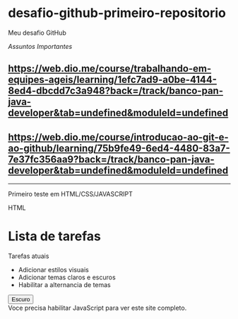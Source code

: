 # desafio-github-primeiro-repositorio
Meu desafio GitHub

*Assuntos Importantes*
## https://web.dio.me/course/trabalhando-em-equipes-ageis/learning/1efc7ad9-a0be-4144-8ed4-dbcdd7c3a948?back=/track/banco-pan-java-developer&tab=undefined&moduleId=undefined
## https://web.dio.me/course/introducao-ao-git-e-ao-github/learning/75b9fe49-6ed4-4480-83a7-7e37fc356aa9?back=/track/banco-pan-java-developer&tab=undefined&moduleId=undefined
--------------------------------------------------------------------------------------------------------------------------------------------------------
Primeiro teste em HTML/CSS/JAVASCRIPT

HTML
<!DOCTYPE html>
<html lang="en">
<head>
    <meta charset="UTF-8">
    <meta http-equiv="X-UA-Compatible" content="IE=edge">
    <meta name="viewport" content="width=device-width, initial-scale=1.0">
    <title>Simple WEB site</title>
    <link rel="stylesheet" href="main.css">
</head>
<body class="light-theme">
<h1>Lista de tarefas</h1>  
<p id="msg">Tarefas atuais</p> 
<ul>
    <li class="list">Adicionar estilos visuais</li>
    <li class="list">Adicionar temas claros e escuros</li>
    <li>Habilitar a alternancia de temas</li>
</ul>
<div>
    <button class="btn">Escuro</button>
</div>
<script src="app.js"></script> 
<noscript>Voce precisa habilitar JavaScript para ver este site completo.</noscript>
</noscript>
</body>
</html>
